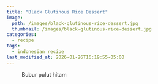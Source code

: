 ```yaml
---
title: "Black Glutinous Rice Dessert"
image: 
  path: /images/black-glutinous-rice-dessert.jpg
  thumbnail: /images/black-glutinous-rice-dessert.jpg
categories:
  - recipe
tags:
  - indonesian recipe
last_modified_at: 2026-01-26T16:19:55-05:00
---
```


<figure class="align-left">
  <a href="#"><img src="{{ '/images/bubur-pulut-hitam.jpg' | absolute_url }}" alt=""></a>
  <figcaption>Bubur pulut hitam</figcaption>
</figure> 


